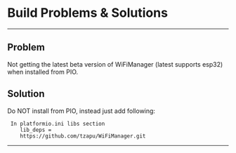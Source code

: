 # Build Problems & Solutions
---

## Problem

Not getting the latest beta version of WiFiManager (latest supports esp32) when installed from PIO.
  
## Solution

Do NOT install from PIO, instead just add following:

     In platformio.ini libs section
        lib_deps = 
        https://github.com/tzapu/WiFiManager.git
---

